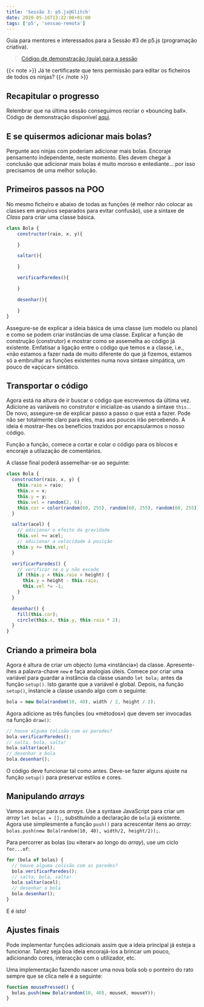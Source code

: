 ```yaml
---
title: 'Sessão 3: p5.js@Glitch'
date: 2020-05-16T13:22:08+01:00
tags: ['p5', 'sessao-remota']
---
```


Guia para mentores e interessados para a Sessão #3 de p5.js (programação criativa).

> [Código de demonstração (guia) para a sessão](https://glitch.com/edit/#!/bola-saltitante-oop)

{{< note >}}
Já te certificaste que tens permissão para editar os ficheiros de todos os ninjas?
{{< /note >}}

## Recapitular o progresso

Relembrar que na última sessão conseguimos recriar o «bouncing ball». Código de demonstração disponível [aqui](https://glitch.com/edit/#!/bola-saltitante).

## E se quisermos adicionar mais bolas?

Pergunte aos ninjas com poderiam adicionar mais bolas. Encoraje pensamento independente, neste momento. Eles devem chegar à conclusão que adicionar mais bolas é muito moroso e entediante… por isso precisamos de uma melhor solução.

## Primeiros passos na POO

No mesmo ficheiro e abaixo de todas as funções (é melhor não colocar as classes em arquivos separados para evitar confusão), use a sintaxe de _Class_ para criar uma classe básica.

```js
class Bola {
    constructor(raio, x, y){

    }

    saltar(){

    }

    verificarParedes(){

    }

    desenhar(){

    }
}
```

Assegure-se de explicar a ideia básica de uma classe (um modelo ou plano) e como se podem criar instâncias de uma classe. Explicar a função de construção (construtor) e mostrar como se assemelha ao código já existente. Emfatisar a ligação entre o código que temos e a classe, i.e., «não estamos a fazer nada de muito diferente do que já fizemos, estamos só a embrulhar as funções existentes numa nova sintaxe simpática, um pouco de «açúcar» sintático.

## Transportar o código

Agora está na altura de ir buscar o código que escrevemos da última vez. Adicione as variáveis no construtor e inicialize-as usando a sintaxe `this.`. De novo, assegure-se de explicar passo a passo o que está a fazer. Pode não ser totalmente claro para eles, mas aos poucos irão percebendo. A ideia é mostrar-lhes os benefícios trazidos por encapsularmos o nosso código.

Função a função, comece a cortar e colar o código para os blocos e encoraje a utilazação de comentários.

A classe final poderá assemelhar-se ao seguinte:

```js
class Bola {
  constructor(raio, x, y) {
    this.raio = raio;
    this.x = x;
    this.y = y;
    this.vel = random(2, 6);
    this.cor = color(random(60, 255), random(60, 255), random(60, 255));
  }

  saltar(acel) {
    // adicionar o efeito da gravidade
    this.vel += acel;
    // adicionar a velocidade à posição
    this.y += this.vel;
  }

  verificarParedes() {
    // verificar se o y não excede
    if (this.y + this.raio > height) {
      this.y = height - this.raio;
      this.vel *= -1;
    }
  }

  desenhar() {
    fill(this.cor);
    circle(this.x, this.y, this.raio * 2);
  }
}
```

## Criando a primeira bola

Agora é altura de criar um objecto (uma «instância») da classe. Apresente-lhes a palavra-chave `new` e faça analogias úteis. Comece por criar uma variável para guardar a instância da classe usando `let bola;` antes da função `setup()`. Isto garante que a variável é global. Depois, na função `setup()`, instancie a classe usando algo com o seguinte:

```js
bola = new Bola(random(10, 40), width / 2, height / 2);
```

Agora adicione as três funções (ou «métodos») que devem ser invocadas na função `draw()`:

```js
// houve alguma colisão com as paredes?
bola.verificarParedes();
// salta, bola, salta!
bola.saltar(acel);
// desenhar a bola
bola.desenhar();
```

O código deve funcionar tal como antes. Deve-se fazer alguns ajuste na função `setup()` para preservar estilos e cores.

## Manipulando *arrays*

Vamos avançar para os *arrays*. Use a syntaxe JavaScript para criar um *array* `let bolas = [];`, substituindo a declaração de `bola` já existente. Agora use simplesmente a função `push()` para acrescentar itens ao *array*: `bolas.push(new Bola(random(10, 40), width/2, height/2));`.

Para percorrer as bolas (ou «iterar» ao longo do *array*), use um ciclo `for...of`:

```js
for (bola of bolas) {
  // houve alguma colisão com as paredes?
  bola.verificarParedes();
  // salta, bola, salta!
  bola.saltar(acel);
  // desenhar a bola
  bola.desenhar();
}
```

E é isto!

## Ajustes finais

Pode implementar funções adicionais assim que a ideia principal já esteja a funcionar. Talvez seja boa ideia encorajá-los a brincar um pouco, adicionando cores, interacção com o utilizador, etc.

Uma implementação fazendo nascer uma nova bola sob o ponteiro do rato sempre que se clica nele é a seguinte:

```js
function mousePressed() {
  bolas.push(new Bola(random(10, 40), mouseX, mouseY));
}
```
